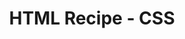 ---
layout: default
title: HTML Recipe - CSS
tags: [html, year 9]
walt:
- Identify & Apply CSS Rules
- Identify Selectors- h1, h2, p, ul, li
- Apply rules- color, background-color, font-family
keywords:
- selector
- rule
- style sheet
wilf_1_levels: E - D
wilf_1_bullets:
- Simple rules applied in a *style* section
wilf_2_levels: C
wilf_2_bullets:
- Sections coloured with some thought to design, using CSS Rules
wilf_3_levels: B - A
wilf_3_bullets:
- Design applied to the page using CSS
- Some *new* CSS rules found independently
---